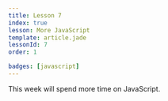 ```yaml
---
title: Lesson 7
index: true
lesson: More JavaScript
template: article.jade
lessonId: 7
order: 1

badges: [javascript]
---
```


This week will spend more time on JavaScript.

<span class="more"></span>

